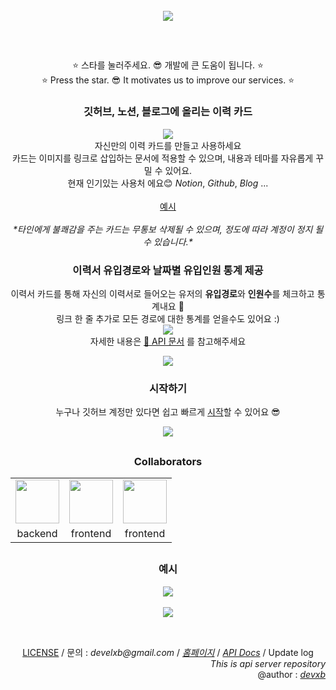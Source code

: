 <div align="center">
<br/>
	<img src="https://user-images.githubusercontent.com/62425964/155997576-1171511b-1fa7-41bc-949a-5b2f5c0f4024.png"/>
</div>

<h2></h2>
<div align="center">
	<br/>
        <p>
			⭐ 스타를 눌러주세요. 😎 개발에 큰 도움이 됩니다. ⭐<br/>
			⭐ Press the star. 😎 It motivates us to improve our services. ⭐
		</p>
		<p>
        <h3> 깃허브, 노션, 블로그에 올리는 이력 카드</h3>
		<img src="https://api.gitofolio.com/portfoliocard/svg/4?color=white"/><br/>
        자신만의 이력 카드를 만들고 사용하세요 <br/>
        카드는 이미지를 링크로 삽입하는 문서에 적용할 수 있으며, 내용과 테마를 자유롭게 꾸밀 수 있어요. <br/>
        현재 인기있는 사용처 에요😊 <i>Notion</i>, <i>Github</i>, <i> Blog</i> ...<br/><br/>
		<a href="#예시">예시</a>
		<br/><br/>
        <i>*타인에게 불쾌감을 주는 카드는 무통보 삭제될 수 있으며, 정도에 따라 계정이 정지 될 수 있습니다.*</i>
        <h3> 이력서 유입경로와 날짜별 유입인원 통계 제공</h3>
                이력서 카드를 통해 자신의 이력서로 들어오는 유저의 <b>유입경로</b>와 <b>인원수</b>를 체크하고 통계내요 👀 <br/>
                링크 한 줄 추가로 모든 경로에 대한 통계를 얻을수도 있어요 :) <br/>
				<img src="https://user-images.githubusercontent.com/62425964/157416975-6d9231c4-bf66-4b92-b598-2bc17836a3f7.png" align="center"/> <br/>
                자세한 내용은 <a href="https://api.gitofolio.com/restdocs">📓 API 문서</a> 를 참고해주세요
        </p>
		<a href="https://api.gitofolio.com/restdocs"><img src="https://user-images.githubusercontent.com/62425964/154962375-0a928b90-ea4c-402c-9551-af39181f7b8d.png"/></a>
        <h3> 시작하기 </h3>
        <p> 
		누구나 깃허브 계정만 있다면 쉽고 빠르게 <a href="https://gitofolio.com">시작</a>할 수 있어요 😎
		</p>
			<a href="https://gitofolio.com"> <img src="https://user-images.githubusercontent.com/62425964/154962396-cbc852af-d5a6-4721-a14d-6604a2126203.jpg"/> </a>
</div>

<h2></h2>

<div align="center">  <p><h3>Collaborators</h3></p>
        <table align="center">
        <tr align="center">
        <td><a href="https://github.com/devxb"><img src="https://avatars.githubusercontent.com/u/62425964?v=4" width=70/></a></td>
        <td><a href="https://github.com/st-minju"><img src="https://avatars.githubusercontent.com/u/72141158?v=4" width=70></a></td>
        <td><a href="https://github.com/beni1026"><img src="https://avatars.githubusercontent.com/u/67576476?v=4" width=70></a></td>
        </tr>
        <tr align="center">
        <td> backend </td>
        <td> frontend </td>
        <td> frontend </td>
        </tr>
        </table>
</div>

<h2></h2>

<div align="center">
<h3>예시</h3>
<img src="https://user-images.githubusercontent.com/62425964/154962384-c9e424b5-447c-4465-8d52-db03423c2386.png"/>
		<br/><br/>
<img src="https://user-images.githubusercontent.com/62425964/157416981-9d783d5b-7d6f-4a77-bf71-fcbb7fbe391d.png" align="center"/><br/><br/>

<h2></h2>

<div align="center">
        <a href="https://github.com/gitofolio/gitofolio/blob/main/LICENSE">LICENSE</a> / 문의 : <i>develxb@gmail.com</i> / <a href="https://gitofolio.com"><i>홈페이지</i></a> / <a href="https://api.gitofolio.com/restdocs"><i>API Docs</i></a> / <a>Update log</a>
		<br/><div align="right"> <i>This is api server repository</i> <br/> @author : <a href="https://github.com/devxb"><i>devxb</i></a></div>
</div>
